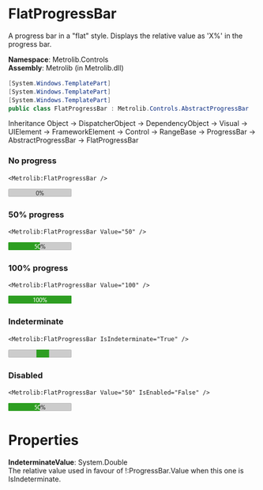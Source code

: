 # FlatProgressBar  

A progress bar in a "flat" style.
                Displays the relative value as 'X%' in the progress bar.

**Namespace**: Metrolib.Controls  
**Assembly**: Metrolib (in Metrolib.dll)  

```C#
[System.Windows.TemplatePart]
[System.Windows.TemplatePart]
[System.Windows.TemplatePart]
public class FlatProgressBar : Metrolib.Controls.AbstractProgressBar
```

Inheritance Object -> DispatcherObject -> DependencyObject -> Visual -> UIElement -> FrameworkElement -> Control -> RangeBase -> ProgressBar -> AbstractProgressBar -> FlatProgressBar
### No progress

```xaml
<Metrolib:FlatProgressBar />

```
![Image of FlatProgressBar, No progress](No_progress.png)

### 50% progress

```xaml
<Metrolib:FlatProgressBar Value="50" />

```
![Image of FlatProgressBar, 50% progress](50__progress.png)

### 100% progress

```xaml
<Metrolib:FlatProgressBar Value="100" />

```
![Image of FlatProgressBar, 100% progress](100__progress.png)

### Indeterminate

```xaml
<Metrolib:FlatProgressBar IsIndeterminate="True" />

```
![Image of FlatProgressBar, Indeterminate](Indeterminate.png)

### Disabled

```xaml
<Metrolib:FlatProgressBar Value="50" IsEnabled="False" />

```
![Image of FlatProgressBar, Disabled](Disabled.png)

# Properties  

**IndeterminateValue**: System.Double  
The relative value used in favour of !:ProgressBar.Value when this one is
                IsIndeterminate.


